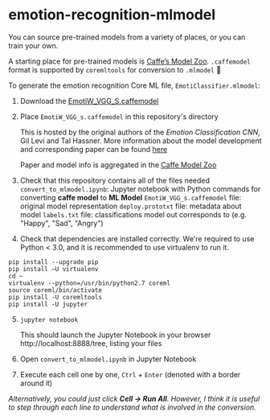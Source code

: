 # emotion-recognition-mlmodel

You can source pre-trained models from a variety of places, or you can train your own. 

A starting place for pre-trained models is [Caffe’s Model Zoo](https://github.com/BVLC/caffe/wiki/Model-Zoo). `.caffemodel` format is supported by `coremltools` for conversion to `.mlmodel` 🎉

To generate the emotion recognition Core ML file, `EmotiClassifier.mlmodel`:

1. Download the [EmotiW_VGG_S.caffemodel](https://drive.google.com/file/d/0BydFau0VP3XSNVYtWnNPMU1TOGM/view)

2. Place `EmotiW_VGG_s.caffemodel` in this repository's directory
   
   This is hosted by the original authors of the *Emotion Classification CNN*, Gil Levi and Tal Hassner. More information about the model development and corresponding paper can be found [here](https://gist.github.com/GilLevi/54aee1b8b0397721aa4b)
   
   Paper and model info is aggregated in the [Caffe Model Zoo](https://github.com/BVLC/caffe/wiki/Model-Zoo)
 
3. Check that this repository contains all of the files needed
  `convert_to_mlmodel.ipynb`: Jupyter notebook with Python commands for converting **caffe model** to **ML Model**
  `EmotiW_VGG_s.caffemodel` file: original model representation
  `deploy.prototxt` file: metadata about model
  `labels.txt` file: classifications model out corresponds to (e.g. "Happy", "Sad", "Angry")

4. Check that dependencies are installed correctly. We're required to use Python < 3.0, and it is recommended to use virtualenv to run it.

```
pip install --upgrade pip
pip install –U virtualenv
cd ~
virtualenv --python=/usr/bin/python2.7 coreml
source coreml/bin/activate
pip install -U coremltools
pip install -U jupyter
```


5. `jupyter notebook`

   This should launch the Jupyter Notebook in your browser http://localhost:8888/tree, listing your files  

6. Open `convert_to_mlmodel.ipynb` in Jupyter Notebook

7. Execute each cell one by one, `Ctrl` + `Enter` (denoted with a border around it)

*Alternatively, you could just click **Cell -> Run All**. However, I think it is useful to step through each line to understand what is involved in the conversion.*
